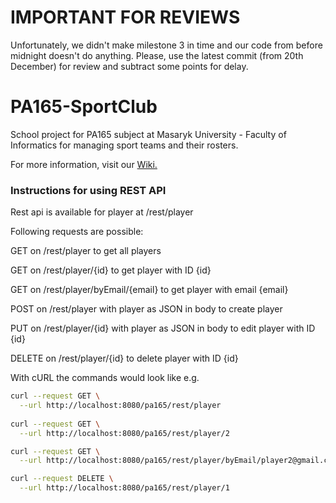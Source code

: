 # IMPORTANT FOR REVIEWS

Unfortunately, we didn't make milestone 3 in time and our code from before midnight doesn't do anything. Please, use the latest commit (from 20th December) for review and subtract some points for delay.


# PA165-SportClub

School project for PA165 subject at Masaryk University - Faculty of Informatics for managing sport teams and their rosters.

For more information, visit our [Wiki.](https://github.com/HonzaCech/PA165-SportClub/wiki)


### Instructions for using REST API

Rest api is available for player at /rest/player

Following requests are possible:

GET on /rest/player to get all players

GET on /rest/player/\{id\} to get player with ID \{id\}

GET on /rest/player/byEmail/\{email\} to get player with email \{email\}

POST on /rest/player with player as JSON in body to create player

PUT on /rest/player/\{id\} with player as JSON in body to edit player with ID \{id\}

DELETE on /rest/player/\{id\} to delete player with ID \{id\}

With cURL the commands would look like e.g.
```bash
curl --request GET \
  --url http://localhost:8080/pa165/rest/player
  
curl --request GET \
  --url http://localhost:8080/pa165/rest/player/2

curl --request GET \
  --url http://localhost:8080/pa165/rest/player/byEmail/player2@gmail.com

curl --request DELETE \
  --url http://localhost:8080/pa165/rest/player/1
```
